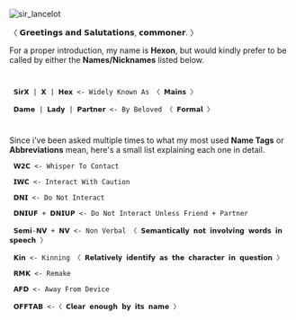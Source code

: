 ![sir_lancelot](https://github.com/CELLCON/CELLCON/assets/154642987/08989253-b74d-4175-97a1-4cdf7f03fed9)

〈 𝗚𝗿𝗲𝗲𝘁𝗶𝗻𝗴𝘀 𝗮𝗻𝗱 𝗦𝗮𝗹𝘂𝘁𝗮𝘁𝗶𝗼𝗻𝘀, 𝗰𝗼𝗺𝗺𝗼𝗻𝗲𝗿. 〉

For a proper introduction, my name is **Hexon**, but would kindly prefer to be called by either the **Names/Nicknames** listed below.

#

`` 𝗦𝗶𝗿𝗫 | 𝗫 | 𝗛𝗲𝘅 <- Widely Known As 〈 𝗠𝗮𝗶𝗻𝘀 〉``

`` 𝗗𝗮𝗺𝗲 | 𝗟𝗮𝗱𝘆 | 𝗣𝗮𝗿𝘁𝗻𝗲𝗿 <- By Beloved 〈 𝗙𝗼𝗿𝗺𝗮𝗹 〉``

# 
Since i've been asked multiple times to what my most used **Name Tags** or **Abbreviations** mean, here's a small list explaining each one in detail.

``  𝗪𝟮𝗖 <- Whisper To Contact ``

``  𝗜𝗪𝗖 <- Interact With Caution ``

``  𝗗𝗡𝗜 <- Do Not Interact ``
 
``  𝗗𝗡𝗜𝗨𝗙 + 𝗗𝗡𝗜𝗨𝗣 <- Do Not Interact Unless Friend + Partner ``

`` 𝗦𝗲𝗺𝗶-𝗡𝗩 + 𝗡𝗩 <- Non Verbal 〈 𝗦𝗲𝗺𝗮𝗻𝘁𝗶𝗰𝗮𝗹𝗹𝘆 𝗻𝗼𝘁 𝗶𝗻𝘃𝗼𝗹𝘃𝗶𝗻𝗴 𝘄𝗼𝗿𝗱𝘀 𝗶𝗻 𝘀𝗽𝗲𝗲𝗰𝗵 〉``

`` 𝗞𝗶𝗻 <- Kinning 〈 𝗥𝗲𝗹𝗮𝘁𝗶𝘃𝗲𝗹𝘆 𝗶𝗱𝗲𝗻𝘁𝗶𝗳𝘆 𝗮𝘀 𝘁𝗵𝗲 𝗰𝗵𝗮𝗿𝗮𝗰𝘁𝗲𝗿 𝗶𝗻 𝗾𝘂𝗲𝘀𝘁𝗶𝗼𝗻 〉``

``  𝗥𝗠𝗞 <- Remake ``

``  𝗔𝗙𝗗 <- Away From Device ``

`` 𝗢𝗙𝗙𝗧𝗔𝗕 <-〈 𝗖𝗹𝗲𝗮𝗿 𝗲𝗻𝗼𝘂𝗴𝗵 𝗯𝘆 𝗶𝘁𝘀 𝗻𝗮𝗺𝗲 〉``
